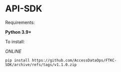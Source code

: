# API-SDK

Requirements:
 
**Python 3.9+**

To install:

_ONLINE_

`pip install https://github.com/AccessDataOps/FTKC-SDK/archive/refs/tags/v1.1.0.zip`
